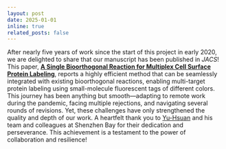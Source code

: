 ```yaml
---
layout: post
date: 2025-01-01
inline: true
related_posts: false
---
```


After nearly five years of work since the start of this project in early 2020, we are delighted to share that our manuscript has been published in _JACS_! This paper, **[A Single Bioorthogonal Reaction for Multiplex Cell Surface Protein Labeling](https://doi.org/10.1021/jacs.4c11701)**, reports a highly efficient method that can be seamlessly integrated with existing bioorthogonal reactions, enabling multi-target protein labeling using small-molecule fluorescent tags of different colors. This journey has been anything but smooth—adapting to remote work during the pandemic, facing multiple rejections, and navigating several rounds of revisions. Yet, these challenges have only strengthened the quality and depth of our work. A heartfelt thank you to [Yu-Hsuan](https://tsai-lab.org/yu-hsuan-tsai/) and his team and colleagues at Shenzhen Bay for their dedication and perseverance. This achievement is a testament to the power of collaboration and resilience!
